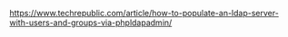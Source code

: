 https://www.techrepublic.com/article/how-to-populate-an-ldap-server-with-users-and-groups-via-phpldapadmin/
